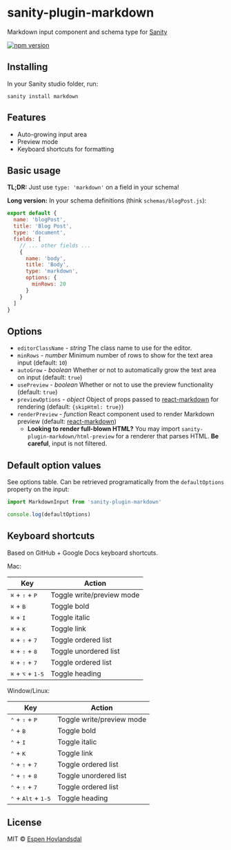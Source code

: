 # sanity-plugin-markdown

Markdown input component and schema type for [Sanity](https://www.sanity.io/)

[![npm version](https://img.shields.io/npm/v/sanity-plugin-markdown.svg?style=flat-square)](http://browsenpm.org/package/sanity-plugin-markdown)

## Installing

In your Sanity studio folder, run:

```
sanity install markdown
```

## Features

- Auto-growing input area
- Preview mode
- Keyboard shortcuts for formatting

## Basic usage

**TL;DR:** Just use `type: 'markdown'` on a field in your schema!

**Long version:** In your schema definitions (think `schemas/blogPost.js`):

```js
export default {
  name: 'blogPost',
  title: 'Blog Post',
  type: 'document',
  fields: [
    // ... other fields ...
    {
      name: 'body',
      title: 'Body',
      type: 'markdown',
      options: {
        minRows: 20
      }
    }
  ]
}
```

## Options

- `editorClassName` - _string_ The class name to use for the editor.
- `minRows` - _number_ Minimum number of rows to show for the text area input (default: `10`)
- `autoGrow` - _boolean_ Whether or not to automatically grow the text area on input (default: `true`)
- `usePreview` - _boolean_ Whether or not to use the preview functionality (default: `true`)
- `previewOptions` - _object_ Object of props passed to [react-markdown](https://github.com/rexxars/react-markdown) for rendering (default: `{skipHtml: true}`)
- `renderPreview` - _function_ React component used to render Markdown preview (default: [react-markdown](https://github.com/rexxars/react-markdown))
  - **Looking to render full-blown HTML?** You may import `sanity-plugin-markdown/html-preview` for a renderer that parses HTML. **Be careful**, input is not filtered.

## Default option values

See options table. Can be retrieved programatically from the `defaultOptions` property on the input:

```js
import MarkdownInput from 'sanity-plugin-markdown'

console.log(defaultOptions)
```

## Keyboard shortcuts

Based on GitHub + Google Docs keyboard shortcuts.

Mac:

| Key                                          | Action                    |
| -------------------------------------------- | ------------------------- |
| <kbd>⌘</kbd> + <kbd>⇧</kbd> + <kbd>P</kbd>   | Toggle write/preview mode |
| <kbd>⌘</kbd> + <kbd>B</kbd>                  | Toggle bold               |
| <kbd>⌘</kbd> + <kbd>I</kbd>                  | Toggle italic             |
| <kbd>⌘</kbd> + <kbd>K</kbd>                  | Toggle link               |
| <kbd>⌘</kbd> + <kbd>⇧</kbd> + <kbd>7</kbd>   | Toggle ordered list       |
| <kbd>⌘</kbd> + <kbd>⇧</kbd> + <kbd>8</kbd>   | Toggle unordered list     |
| <kbd>⌘</kbd> + <kbd>⇧</kbd> + <kbd>7</kbd>   | Toggle ordered list       |
| <kbd>⌘</kbd> + <kbd>⌥</kbd> + <kbd>1-5</kbd> | Toggle heading            |

Window/Linux:

| Key                                            | Action                    |
| ---------------------------------------------- | ------------------------- |
| <kbd>⌃</kbd> + <kbd>⇧</kbd> + <kbd>P</kbd>     | Toggle write/preview mode |
| <kbd>⌃</kbd> + <kbd>B</kbd>                    | Toggle bold               |
| <kbd>⌃</kbd> + <kbd>I</kbd>                    | Toggle italic             |
| <kbd>⌃</kbd> + <kbd>K</kbd>                    | Toggle link               |
| <kbd>⌃</kbd> + <kbd>⇧</kbd> + <kbd>7</kbd>     | Toggle ordered list       |
| <kbd>⌃</kbd> + <kbd>⇧</kbd> + <kbd>8</kbd>     | Toggle unordered list     |
| <kbd>⌃</kbd> + <kbd>⇧</kbd> + <kbd>7</kbd>     | Toggle ordered list       |
| <kbd>⌃</kbd> + <kbd>Alt</kbd> + <kbd>1-5</kbd> | Toggle heading            |

## License

MIT © [Espen Hovlandsdal](https://espen.codes/)
